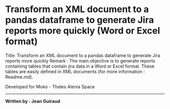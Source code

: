 # Transform an XML document to a pandas dataframe to generate Jira reports more quickly (Word or Excel format)

Title: Transform an XML document to a pandas dataframe to generate Jira reports more quickly
Remark : The main objective is to generate reports containing tables that contain jira data in a Word or Excel
format. These tables are easily defined in XML documents (for more information : Readme.md).

Developed for Moko - Thales Alenia Space 

---

**Written by : Jean Guiraud**
